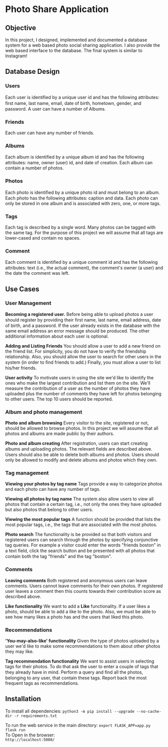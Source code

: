 # Photo Share Application
## Objective
In this project, I designed, implemented and documented a database system for a web based photo social sharing application. I also provide the web based interface to the database. The final system is similar to Instagram!

## Database Design
### Users
Each user is identiﬁed by a unique user id and has the following attributes: ﬁrst name, last name, email, date of birth, hometown, gender, and password. A user can have a number of Albums.

### Friends
Each user can have any number of friends.

### Albums
Each album is identiﬁed by a unique album id and has the following attributes: name, owner (user) id, and date of creation. Each album can contain a number of photos.

### Photos
Each photo is identiﬁed by a unique photo id and must belong to an album. Each photo has the following attributes: caption and data. Each photo can only be stored in one album and is associated with zero, one, or more tags.

### Tags
Each tag is described by a single word. Many photos can be tagged with the same tag. For the purpose of this project we will assume that all tags are lower-cased and contain no spaces. 

### Comment
Each comment is identiﬁed by a unique comment id and has the following attributes: text (i.e., the actual comment), the comment's owner (a user) and the date the comment was left.

## Use Cases
### User Management
**Becoming a registered user.**
Before being able to upload photos a user should register by providing their ﬁrst name, last name, email address, date of birth, and a password. If the user already exists in the database with the same email address an error message should be produced. The other additional information about each user is optional.

**Adding and Listing Friends**
You should allow a user to add a new friend on the friend list. For simplicity, you do not have to verify the friendship relationship. Also, you should allow the user to search for other users in the system (in order to ﬁnd friends to add.) Finally, you must allow a user to list his/her friends.

**User activity** 
To motivate users in using the site we'd like to identify the ones who make the largest contribution and list them on the site. We'll measure the contribution of a user as the number of photos they have uploaded plus the number of comments they have left for photos belonging to other users. The top 10 users should be reported.

### Album and photo management
**Photo and album browsing** 
Every visitor to the site, registered or not, should be allowed to browse photos. In this project we will assume that all photos and albums are made public by their authors.

**Photo and album creating**
After registration, users can start creating albums and uploading photos. The relevant ﬁelds are described above. Users should also be able to delete both albums and photos. Users should only be allowed to modify and delete albums and photos which they own.

### Tag management
**Viewing your photos by tag name** 
Tags provide a way to categorize photos and each photo can have any number of tags. 

**Viewing all photos by tag name**
The system also allow users to view all photos that contain a certain tag, i.e., not only the ones they have uploaded but also photos that belong to other users.

**Viewing the most popular tags**
A function should be provided that lists the most popular tags, i.e., the tags that are associated with the most photos. 

**Photo search**
The functionality is be provided so that both visitors and registered users can search through the photos by specifying conjunctive tag queries. For example a visitor could enter the words "friends boston" in a text ﬁeld, click the search button and be presented with all photos that contain both the tag "friends" and the tag "boston".

### Comments
**Leaving comments** 
Both registered and anonymous users can leave comments. Users cannot leave comments for their own photos. If registered user leaves a comment then this counts towards their contribution score as described above.

**Like functionality**
We want to add a **Like** functionality. If a user likes a photo, should be able to add a like to the photo. Also, we must be able to see how many likes a photo has and the users that liked this photo.

### Recommendations
**'You-may-also-like' functionality**
Given the type of photos uploaded by a user we'd like to make some recommendations to them about other photos they may like. 

**Tag recommendation functionality** 
We want to assist users in selecting tags for their photos. To do that ask the user to enter a couple of tags that they already have in mind. Perform a query and ﬁnd all the photos, belonging to any user, that contain these tags. Report back the most frequent tags as recommendations.

## Installation
To install all dependencies:
`python3 -m pip install --upgrade --no-cache-dir -r requirements.txt`

To run the web service in the main directory:
`export FLASK_APP=app.py`     
`flask run`    
To Open in the browser:    
`http://localhost:5000/`

